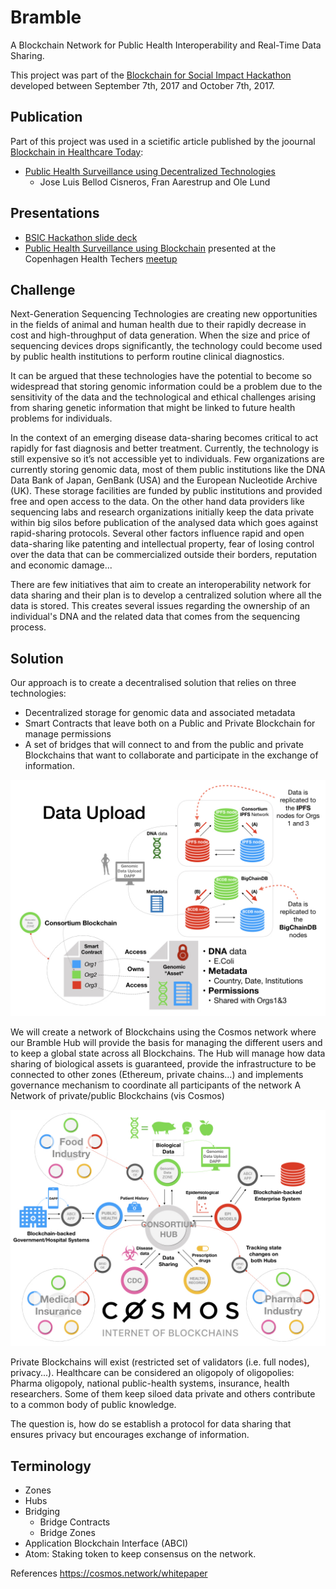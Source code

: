# Bramble

A Blockchain Network for Public Health Interoperability and Real-Time Data Sharing.

This project was part of the [Blockchain for Social Impact Hackathon](https://www.blockchainforsocialimpact.com/hackathon/) developed between September 7th, 2017 and October 7th, 2017.

## Publication

Part of this project was used in a scietific article published by the joournal [Blockchain in Healthcare Today](https://blockchainhealthcaretoday.com/index.php/journal):

- [Public Health Surveillance using Decentralized Technologies](https://blockchainhealthcaretoday.com/index.php/journal/article/view/17)
  - Jose Luis Bellod Cisneros, Fran Aarestrup and Ole Lund

## Presentations

- [BSIC Hackathon slide deck](https://docs.google.com/presentation/d/1z9Os_uwjz1XsZmL3gLsggm6EmYvISKI69vGxIWBOk0A/edit?usp=sharing)
- [Public Health Surveillance using Blockchain](https://github.com/josl/Bramble/blob/master/HealthTech.pdf) presented at the Copenhagen Health Techers [meetup](https://www.meetup.com/Copenhagen-Health-Techers/events/243082835/)


## Challenge

Next-Generation Sequencing Technologies are creating new opportunities in the fields of animal and human health due to their rapidly decrease in cost and high-throughput of data generation. When the size and price of sequencing devices drops significantly, the technology could become used by public health institutions to perform routine clinical diagnostics.

It can be argued that these technologies have the potential to become so widespread that storing genomic information could be a problem due to the sensitivity of the data and the technological and ethical challenges arising from sharing genetic information that might be linked to future health problems for individuals.

In the context of an emerging disease data-sharing becomes critical to act rapidly for fast diagnosis and better treatment. Currently, the technology is still expensive so it’s not accessible yet to individuals. Few organizations are currently storing genomic data, most of them public institutions like the DNA Data Bank of Japan, GenBank (USA) and the European Nucleotide Archive (UK). These storage facilities are funded by public institutions and provided free and open access to the data. On the other hand data providers like sequencing labs and research organizations initially keep the data private within big silos before publication of the analysed data which goes against rapid-sharing protocols. Several other factors influence rapid and open data-sharing like patenting and intellectual property, fear of losing control over the data that can be commercialized outside their borders, reputation and economic damage...

There are few initiatives that aim to create an interoperability network for data sharing and their plan is to develop a centralized solution where all the data is stored. This creates several issues regarding the ownership of an individual's DNA and the related data that comes from the sequencing process.

## Solution

Our approach is to create a decentralised solution that relies on three technologies: 

- Decentralized storage for genomic data and associated metadata
- Smart Contracts that leave both on a Public and Private Blockchain for manage permissions
- A set of bridges that will connect to and from the public and private Blockchains that want to collaborate and participate in the exchange of information.

![Data Upload](data.jpeg?raw=true "Data Upload")


We will create a network of Blockchains using the Cosmos network where our Bramble Hub will provide the basis for managing the different users and to keep a global state across all Blockchains. The Hub will manage how data sharing of biological assets is guaranteed, provide the infrastructure to be connected to other zones (Ethereum, private chains…) and implements governance mechanism to coordinate all participants of the network
A Network of private/public Blockchains (vis Cosmos)

![Bramble Network](overview.jpeg?raw=true "Bramble Network")

Private Blockchains will exist (restricted set of validators (i.e. full nodes), privacy...). Healthcare can be considered an oligopoly of oligopolies: Pharma oligopoly, national public-health systems, insurance, health researchers. Some of them keep siloed data private and others contribute to a common body of public knowledge. 

The question is, how do se establish a protocol for data sharing that ensures privacy but encourages exchange of information. 

## Terminology 
- Zones
- Hubs
- Bridging
  - Bridge Contracts
  - Bridge Zones
- Application Blockchain Interface (ABCI)
- Atom: Staking token to keep consensus on the network.

References
https://cosmos.network/whitepaper

